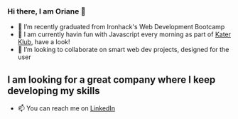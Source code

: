 ### Hi there, I am Oriane 👋


- 🔭 I’m recently graduated from Ironhack's Web Development Bootcamp
- 🌱 I am currently havin fun with Javascript every morning as part of [Kater Klub](https://github.com/orianemgn/Kater-Klub), have a look! 
- 👯 I’m looking to collaborate on smart web dev projects, designed for the user 


## I am looking for a great company where I keep developing my skills


- 📫 You can reach me on [LinkedIn](https://www.linkedin.com/in/magninoriane/)

<!--
**orianemgn/orianemgn** is a ✨ _special_ ✨ repository because its `README.md` (this file) appears on your GitHub profile.-->



